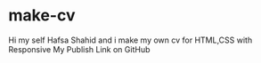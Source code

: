 # make-cv

Hi my self Hafsa Shahid and i make my own cv for HTML,CSS with Responsive
My Publish Link on GitHub
